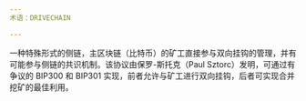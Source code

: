 ```yaml
---
术语：DRIVECHAIN

---
```

一种特殊形式的侧链，主区块链（比特币）的矿工直接参与双向挂钩的管理，并有可能参与侧链的共识机制。该协议由保罗-斯托克（Paul Sztorc）发明，可通过有争议的 BIP300 和 BIP301 实现，前者允许与矿工进行双向挂钩，后者可实现合并挖矿的最佳利用。